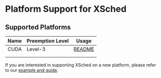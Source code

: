 # Platform Support for XSched

## Supported Platforms

| Name | Preemption Level | Usage                    |
| ---- | ---------------- | ------------------------ |
| CUDA | Level-3          | [README](cuda/README.md) |
|      |                  |                          |
|      |                  |                          |


If you are interested in supporting XSched on a new platform, please refer to our [example and guide](example/README.md).

